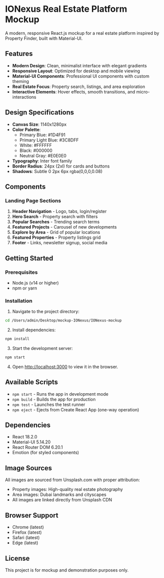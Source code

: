 # IONexus Real Estate Platform Mockup

A modern, responsive React.js mockup for a real estate platform inspired by Property Finder, built with Material-UI.

## Features

- **Modern Design**: Clean, minimalist interface with elegant gradients
- **Responsive Layout**: Optimized for desktop and mobile viewing
- **Material-UI Components**: Professional UI components with custom theming
- **Real Estate Focus**: Property search, listings, and area exploration
- **Interactive Elements**: Hover effects, smooth transitions, and micro-interactions

## Design Specifications

- **Canvas Size**: 1140x1280px
- **Color Palette**: 
  - Primary Blue: #1D4F91
  - Primary Light Blue: #3C8DFF
  - White: #FFFFFF
  - Black: #000000
  - Neutral Gray: #E0E0E0
- **Typography**: Inter font family
- **Border Radius**: 24px (2xl) for cards and buttons
- **Shadows**: Subtle 0 2px 6px rgba(0,0,0,0.08)

## Components

### Landing Page Sections
1. **Header Navigation** - Logo, tabs, login/register
2. **Hero Search** - Property search with filters
3. **Popular Searches** - Trending search terms
4. **Featured Projects** - Carousel of new developments
5. **Explore by Area** - Grid of popular locations
6. **Featured Properties** - Property listings grid
7. **Footer** - Links, newsletter signup, social media

## Getting Started

### Prerequisites
- Node.js (v14 or higher)
- npm or yarn

### Installation

1. Navigate to the project directory:
```bash
cd /Users/admin/Desktop/mockup-IONexus/IONexus-mockup
```

2. Install dependencies:
```bash
npm install
```

3. Start the development server:
```bash
npm start
```

4. Open [http://localhost:3000](http://localhost:3000) to view it in the browser.

## Available Scripts

- `npm start` - Runs the app in development mode
- `npm build` - Builds the app for production
- `npm test` - Launches the test runner
- `npm eject` - Ejects from Create React App (one-way operation)

## Dependencies

- React 18.2.0
- Material-UI 5.14.20
- React Router DOM 6.20.1
- Emotion (for styled components)

## Image Sources

All images are sourced from Unsplash.com with proper attribution:
- Property images: High-quality real estate photography
- Area images: Dubai landmarks and cityscapes
- All images are linked directly from Unsplash CDN

## Browser Support

- Chrome (latest)
- Firefox (latest)
- Safari (latest)
- Edge (latest)

## License

This project is for mockup and demonstration purposes only.
